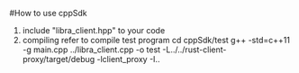 #How to use cppSdk
1. include "libra_client.hpp" to your code
2. compiling refer to compile test program
    cd cppSdk/test
    g++ -std=c++11 -g main.cpp ../libra_client.cpp -o test -L../../rust-client-proxy/target/debug -lclient_proxy -I..
